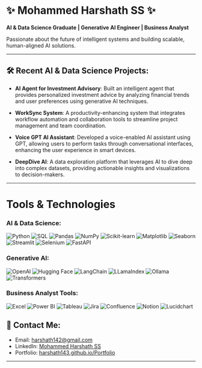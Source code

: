 # ✨ Mohammed Harshath SS ✨

**AI & Data Science Graduate | Generative AI Engineer | Business Analyst**

Passionate about the future of intelligent systems and building scalable, human-aligned AI solutions.

---

## 🛠 Recent AI & Data Science Projects:

- **AI Agent for Investment Advisory**: Built an intelligent agent that provides personalized investment advice by analyzing financial trends and user preferences using generative AI techniques.

- **WorkSync System**: A productivity-enhancing system that integrates workflow automation and collaboration tools to streamline project management and team coordination.

- **Voice GPT AI Assistant**: Developed a voice-enabled AI assistant using GPT, allowing users to perform tasks through conversational interfaces, enhancing the user experience in smart devices.

- **DeepDive AI**: A data exploration platform that leverages AI to dive deep into complex datasets, providing actionable insights and visualizations to decision-makers.

---

# Tools & Technologies

### AI & Data Science:
![Python](https://img.shields.io/badge/Python-3670A0?logo=python&logoColor=white) 
![SQL](https://img.shields.io/badge/SQL-4479A1?logo=mysql&logoColor=white)
![Pandas](https://img.shields.io/badge/Pandas-150458?logo=pandas&logoColor=white)
![NumPy](https://img.shields.io/badge/NumPy-013243?logo=numpy&logoColor=white)
![Scikit-learn](https://img.shields.io/badge/Scikit--learn-F7931E?logo=scikit-learn&logoColor=white)
![Matplotlib](https://img.shields.io/badge/Matplotlib-11557C?logo=matplotlib&logoColor=white)
![Seaborn](https://img.shields.io/badge/Seaborn-4B8BBE?logo=python&logoColor=white)
![Streamlit](https://img.shields.io/badge/Streamlit-FF4B4B?logo=streamlit&logoColor=white)
![Selenium](https://img.shields.io/badge/Selenium-43B02A?logo=selenium&logoColor=white)
![FastAPI](https://img.shields.io/badge/FastAPI-009688?logo=fastapi&logoColor=white)

### Generative AI:
![OpenAI](https://img.shields.io/badge/OpenAI-412991?logo=openai&logoColor=white)
![Hugging Face](https://img.shields.io/badge/Hugging%20Face-FFD21F?logo=huggingface&logoColor=black)
![LangChain](https://img.shields.io/badge/LangChain-000000?logo=python&logoColor=white)
![LLamaIndex](https://img.shields.io/badge/LLamaIndex-1E1E1E?logo=python&logoColor=white)
![Ollama](https://img.shields.io/badge/Ollama-00B2A9?logo=llama&logoColor=white)
![Transformers](https://img.shields.io/badge/Transformers-FF6F61?logo=python&logoColor=white)

### Business Analyst Tools:
![Excel](https://img.shields.io/badge/Excel-217346?logo=microsoft-excel&logoColor=white)
![Power BI](https://img.shields.io/badge/PowerBI-F2C811?logo=powerbi&logoColor=black)
![Tableau](https://img.shields.io/badge/Tableau-E97627?logo=tableau&logoColor=white)
![Jira](https://img.shields.io/badge/Jira-0052CC?logo=jira&logoColor=white)
![Confluence](https://img.shields.io/badge/Confluence-172B4D?logo=confluence&logoColor=white)
![Notion](https://img.shields.io/badge/Notion-000000?logo=notion&logoColor=white)
![Lucidchart](https://img.shields.io/badge/Lucidchart-FC6D26?logo=lucidchart&logoColor=white)


## 📧 Contact Me:

- Email: [harshath142@gmail.com](mailto:harshath142@gmail.com)
- LinkedIn: [Mohammed Harshath SS](https://www.linkedin.com/in/mohammed-harshath-ss-a68435208/)
- Portfolio: [harshath143.github.io/Portfolio](https://harshath143.github.io/Portfolio)

---

